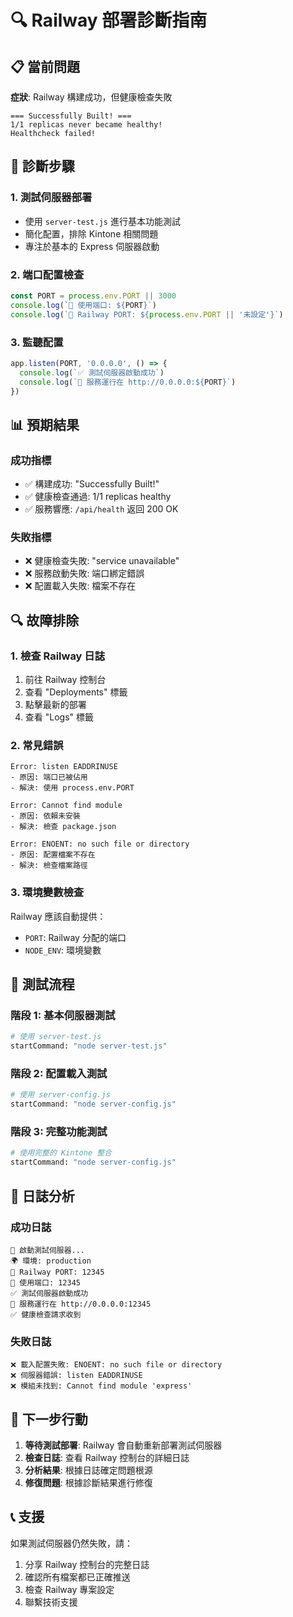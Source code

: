 # 🔍 Railway 部署診斷指南

## 📋 當前問題

**症狀**: Railway 構建成功，但健康檢查失敗
```
=== Successfully Built! ===
1/1 replicas never became healthy!
Healthcheck failed!
```

## 🔧 診斷步驟

### 1. 測試伺服器部署
- 使用 `server-test.js` 進行基本功能測試
- 簡化配置，排除 Kintone 相關問題
- 專注於基本的 Express 伺服器啟動

### 2. 端口配置檢查
```javascript
const PORT = process.env.PORT || 3000
console.log(`🚀 使用端口: ${PORT}`)
console.log(`🔧 Railway PORT: ${process.env.PORT || '未設定'}`)
```

### 3. 監聽配置
```javascript
app.listen(PORT, '0.0.0.0', () => {
  console.log(`✅ 測試伺服器啟動成功`)
  console.log(`🚀 服務運行在 http://0.0.0.0:${PORT}`)
})
```

## 📊 預期結果

### 成功指標
- ✅ 構建成功: "Successfully Built!"
- ✅ 健康檢查通過: 1/1 replicas healthy
- ✅ 服務響應: `/api/health` 返回 200 OK

### 失敗指標
- ❌ 健康檢查失敗: "service unavailable"
- ❌ 服務啟動失敗: 端口綁定錯誤
- ❌ 配置載入失敗: 檔案不存在

## 🔍 故障排除

### 1. 檢查 Railway 日誌
1. 前往 Railway 控制台
2. 查看 "Deployments" 標籤
3. 點擊最新的部署
4. 查看 "Logs" 標籤

### 2. 常見錯誤
```
Error: listen EADDRINUSE
- 原因: 端口已被佔用
- 解決: 使用 process.env.PORT

Error: Cannot find module
- 原因: 依賴未安裝
- 解決: 檢查 package.json

Error: ENOENT: no such file or directory
- 原因: 配置檔案不存在
- 解決: 檢查檔案路徑
```

### 3. 環境變數檢查
Railway 應該自動提供：
- `PORT`: Railway 分配的端口
- `NODE_ENV`: 環境變數

## 🚀 測試流程

### 階段 1: 基本伺服器測試
```bash
# 使用 server-test.js
startCommand: "node server-test.js"
```

### 階段 2: 配置載入測試
```bash
# 使用 server-config.js
startCommand: "node server-config.js"
```

### 階段 3: 完整功能測試
```bash
# 使用完整的 Kintone 整合
startCommand: "node server-config.js"
```

## 📝 日誌分析

### 成功日誌
```
🚀 啟動測試伺服器...
🌍 環境: production
🔧 Railway PORT: 12345
📡 使用端口: 12345
✅ 測試伺服器啟動成功
🚀 服務運行在 http://0.0.0.0:12345
✅ 健康檢查請求收到
```

### 失敗日誌
```
❌ 載入配置失敗: ENOENT: no such file or directory
❌ 伺服器錯誤: listen EADDRINUSE
❌ 模組未找到: Cannot find module 'express'
```

## 🎯 下一步行動

1. **等待測試部署**: Railway 會自動重新部署測試伺服器
2. **檢查日誌**: 查看 Railway 控制台的詳細日誌
3. **分析結果**: 根據日誌確定問題根源
4. **修復問題**: 根據診斷結果進行修復

## 📞 支援

如果測試伺服器仍然失敗，請：
1. 分享 Railway 控制台的完整日誌
2. 確認所有檔案都已正確推送
3. 檢查 Railway 專案設定
4. 聯繫技術支援 